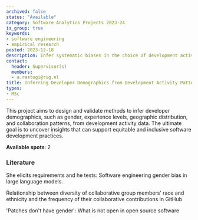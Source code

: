```yaml
---
archived: false
status: "Available"
category: Software Analytics Projects 2023-24
is_group: true
keywords:
- software engineering
- empirical research
posted: 2023-12-18
description: Infer systematic biases in the choice of development activities using ML and AI techniques. This project is in collaboration with Prof. Mei Nagappan from the University of Waterloo. 
contact:
  header: Supervisor(s)
  members:
  - a.rastogi@rug.nl
title: Inferring Developer Demographics from Development Activity Patterns
types:
- MSc
---
```

This project aims to design and validate methods to infer developer demographics, such as gender, experience levels, geographic distribution, and collaboration patterns, from development activity data. The ultimate goal is to uncover insights that can support equitable and inclusive software development practices.

**Available spots**: 2

### Literature
She elicits requirements and he tests: Software engineering gender bias in large language models. 

Relationship between diversity of collaborative group members’ race and ethnicity and the frequency of their collaborative contributions in GitHub

'Patches don't have gender': What is not open in open source software
